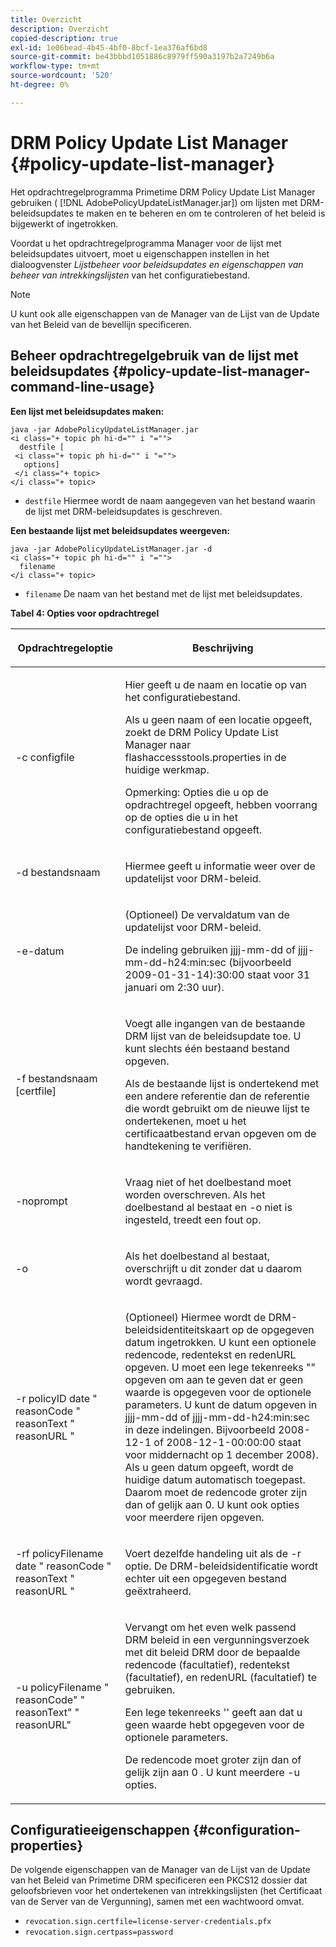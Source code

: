 ```yaml
---
title: Overzicht
description: Overzicht
copied-description: true
exl-id: 1e06bead-4b45-4bf0-8bcf-1ea376af6bd8
source-git-commit: be43bbbd1051886c8979ff590a3197b2a7249b6a
workflow-type: tm+mt
source-wordcount: '520'
ht-degree: 0%

---
```


# DRM Policy Update List Manager {#policy-update-list-manager}

Het opdrachtregelprogramma Primetime DRM Policy Update List Manager gebruiken ( [!DNL AdobePolicyUpdateListManager.jar]) om lijsten met DRM-beleidsupdates te maken en te beheren en om te controleren of het beleid is bijgewerkt of ingetrokken.

Voordat u het opdrachtregelprogramma Manager voor de lijst met beleidsupdates uitvoert, moet u eigenschappen instellen in het dialoogvenster *Lijstbeheer voor beleidsupdates en eigenschappen van beheer van intrekkingslijsten* van het configuratiebestand.

>[!NOTE]
>
>U kunt ook alle eigenschappen van de Manager van de Lijst van de Update van het Beleid van de bevellijn specificeren.

## Beheer opdrachtregelgebruik van de lijst met beleidsupdates {#policy-update-list-manager-command-line-usage}

**Een lijst met beleidsupdates maken:**

```
java -jar AdobePolicyUpdateListManager.jar  
<i class="+ topic ph hi-d="" i "="">
  destfile [ 
 <i class="+ topic ph hi-d="" i "="">
   options]  
 </i class="+ topic> 
</i class="+ topic>
```

* `destfile` Hiermee wordt de naam aangegeven van het bestand waarin de lijst met DRM-beleidsupdates is geschreven.

**Een bestaande lijst met beleidsupdates weergeven:**

```
java -jar AdobePolicyUpdateListManager.jar -d  
<i class="+ topic ph hi-d="" i "="">
  filename 
</i class="+ topic>
```

* `filename` De naam van het bestand met de lijst met beleidsupdates.

**Tabel 4: Opties voor opdrachtregel**

<table frame="all" colsep="1" rowsep="1" class="+ topic/table adobe-d/table " id="table_ghb_jqy_n4">  
 <thead class="- topic/thead "> 
  <tr rowsep="1" class="- topic/row "> 
   <th colname="1" class="- topic/entry entry"> <p class="- topic/p ">Opdrachtregeloptie </p> </th> 
   <th colname="2" class="- topic/entry entry"> <p class="- topic/p ">Beschrijving </p> </th> 
  </tr> 
 </thead>
 <tbody class="- topic/tbody "> 
  <tr rowsep="1" class="- topic/row "> 
   <td colname="1" class="- topic/entry "> <span class="+ topic/ph pr-d/codeph codeph"> -c configfile </span> </td> 
   <td colname="2" class="- topic/entry "> <p class="- topic/p ">Hier geeft u de naam en locatie op van het configuratiebestand. </p> <p class="- topic/p ">Als u geen naam of een locatie opgeeft, zoekt de DRM Policy Update List Manager naar <span class="filepath"> flashaccessstools.properties </span> in de huidige werkmap. </p> <p>Opmerking: Opties die u op de opdrachtregel opgeeft, hebben voorrang op de opties die u in het configuratiebestand opgeeft. </p> </td> 
  </tr> 
  <tr rowsep="1" class="- topic/row "> 
   <td colname="1" class="- topic/entry "> <p class="- topic/p "> <span class="+ topic/ph pr-d/codeph codeph"> -d bestandsnaam </span> </p> </td> 
   <td colname="2" class="- topic/entry "> <p class="- topic/p ">Hiermee geeft u informatie weer over de updatelijst voor DRM-beleid. </p> </td> 
  </tr> 
  <tr rowsep="1" class="- topic/row "> 
   <td colname="1" class="- topic/entry "> <span class="+ topic/ph pr-d/codeph codeph"> -e-datum </span> </td> 
   <td colname="2" class="- topic/entry "> <p>(Optioneel) De vervaldatum van de updatelijst voor DRM-beleid. </p> <p>De indeling gebruiken <span class="+ topic/ph pr-d/codeph codeph"> jjjj-mm-dd </span> of <span class="+ topic/ph pr-d/codeph codeph"> jjjj-mm-dd-h24:min:sec </span> (bijvoorbeeld 2009-01-31-14):30:00 staat voor 31 januari om 2:30 uur). </p> </td> 
  </tr> 
  <tr rowsep="1" class="- topic/row "> 
   <td colname="1" class="- topic/entry "> <span class="+ topic/ph pr-d/codeph codeph"> -f bestandsnaam [certfile] </span> </td> 
   <td colname="2" class="- topic/entry "> <p class="- topic/p ">Voegt alle ingangen van de bestaande DRM lijst van de beleidsupdate toe. U kunt slechts één bestaand bestand opgeven. </p> <p class="- topic/p ">Als de bestaande lijst is ondertekend met een andere referentie dan de referentie die wordt gebruikt om de nieuwe lijst te ondertekenen, moet u het certificaatbestand ervan opgeven om de handtekening te verifiëren. </p> </td> 
  </tr> 
  <tr rowsep="1" class="- topic/row "> 
   <td colname="1" class="- topic/entry "> <span class="+ topic/ph pr-d/codeph codeph"> -noprompt </span> </td> 
   <td colname="2" class="- topic/entry "> <p class="- topic/p ">Vraag niet of het doelbestand moet worden overschreven. Als het doelbestand al bestaat en <span class="codeph"> -o </span> niet is ingesteld, treedt een fout op. </p> </td> 
  </tr> 
  <tr rowsep="1" class="- topic/row "> 
   <td colname="1" class="- topic/entry "> <span class="codeph"> -o </span> </td> 
   <td colname="2" class="- topic/entry "> <p class="- topic/p ">Als het doelbestand al bestaat, overschrijft u dit zonder dat u daarom wordt gevraagd. </p> </td> 
  </tr> 
  <tr rowsep="1" class="- topic/row "> 
   <td colname="1" class="- topic/entry "> <span class="+ topic/ph pr-d/codeph codeph"> -r policyID </span> <span class="+ topic/ph pr-d/codeph codeph"> date </span> " <span class="+ topic/ph pr-d/codeph codeph"> reasonCode </span>" <span class="+ topic/ph pr-d/codeph codeph"> reasonText </span>" <span class="+ topic/ph pr-d/codeph codeph"> reasonURL </span>" </td> 
   <td colname="2" class="- topic/entry "> <p class="- topic/p ">(Optioneel) Hiermee wordt de DRM-beleidsidentiteitskaart op de opgegeven datum ingetrokken. U kunt een optionele redencode, redentekst en redenURL opgeven. U moet een lege tekenreeks "" opgeven om aan te geven dat er geen waarde is opgegeven voor de optionele parameters. U kunt de datum opgeven in <span class="+ topic/ph pr-d/codeph codeph"> jjjj-mm-dd </span> of <span class="+ topic/ph pr-d/codeph codeph"> jjjj-mm-dd-h24:min:sec </span> in deze indelingen. Bijvoorbeeld 2008-12-1 of 2008-12-1-00:00:00 staat voor middernacht op 1 december 2008). Als u geen datum opgeeft, wordt de huidige datum automatisch toegepast. Daarom moet de redencode groter zijn dan of gelijk aan 0. U kunt ook opties voor meerdere rijen opgeven. </p> </td> 
  </tr> 
  <tr rowsep="1" class="- topic/row "> 
   <td colname="1" class="- topic/entry "> <p class="- topic/p ">-rf <span class="+ topic/ph pr-d/codeph codeph"> policyFilename </span> <span class="+ topic/ph pr-d/codeph codeph"> date </span> " <span class="+ topic/ph pr-d/codeph codeph"> reasonCode </span>" <span class="+ topic/ph pr-d/codeph codeph"> reasonText </span>" <span class="+ topic/ph pr-d/codeph codeph"> reasonURL </span>" </p> </td> 
   <td colname="2" class="- topic/entry "> <p class="- topic/p ">Voert dezelfde handeling uit als de <span class="codeph"> -r </span> optie. De DRM-beleidsidentificatie wordt echter uit een opgegeven bestand geëxtraheerd. </p> </td> 
  </tr> 
  <tr rowsep="0" class="- topic/row "> 
   <td colname="1" class="- topic/entry "> <span class="codeph"> -u policyFilename " reasonCode" " reasonText" " reasonURL" </span> </td> 
   <td colname="2" class="- topic/entry "> <p>Vervangt om het even welk passend DRM beleid in een vergunningsverzoek met dit beleid DRM door de bepaalde redencode (facultatief), redentekst (facultatief), en redenURL (facultatief) te gebruiken. </p> <p>Een lege tekenreeks '' geeft aan dat u geen waarde hebt opgegeven voor de optionele parameters. </p> <p>De redencode moet groter zijn dan of gelijk zijn aan <span class="codeph"> 0 </span>. U kunt meerdere <span class="codeph"> -u </span> opties. </p> </td> 
  </tr> 
 </tbody> 
</table>

## Configuratieeigenschappen {#configuration-properties}

De volgende eigenschappen van de Manager van de Lijst van de Update van het Beleid van Primetime DRM specificeren een PKCS12 dossier dat geloofsbrieven voor het ondertekenen van intrekkingslijsten (het Certificaat van de Server van de Vergunning), samen met een wachtwoord omvat.

* `revocation.sign.certfile=license-server-credentials.pfx`
* `revocation.sign.certpass=password`
